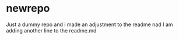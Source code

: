 # newrepo
Just a dummy repo
and i made an adjustment to the readme
nad I am adding another line to the readme.md
